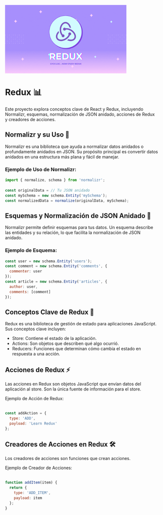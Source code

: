 
<img src="JSMethod.gif" alt="Imagen del Proyecto" width="400"/>


# Redux 📊

Este proyecto explora conceptos clave de React y Redux, incluyendo Normalizr, esquemas, normalización de JSON anidado, acciones de Redux y creadores de acciones.

## Normalizr y su Uso 🧩

Normalizr es una biblioteca que ayuda a normalizar datos anidados o profundamente anidados en JSON. Su propósito principal es convertir datos anidados en una estructura más plana y fácil de manejar.

### Ejemplo de Uso de Normalizr:

```javascript
import { normalize, schema } from 'normalizr';

const originalData = // Tu JSON anidado
const mySchema = new schema.Entity('mySchema');
const normalizedData = normalize(originalData, mySchema);
```

## Esquemas y Normalización de JSON Anidado 🔄

Normalizr permite definir esquemas para tus datos. Un esquema describe las entidades y su relación, lo que facilita la normalización de JSON anidado.

### Ejemplo de Esquema:

```javascript
const user = new schema.Entity('users');
const comment = new schema.Entity('comments', {
  commenter: user
});
const article = new schema.Entity('articles', {
  author: user,
  comments: [comment]
});
```

## Conceptos Clave de Redux 🧠
Redux es una biblioteca de gestión de estado para aplicaciones JavaScript. Sus conceptos clave incluyen:

- Store: Contiene el estado de la aplicación.
- Actions: Son objetos que describen qué algo ocurrió.
- Reducers: Funciones que determinan cómo cambia el estado en respuesta a una acción.

 ## Acciones de Redux ⚡
Las acciones en Redux son objetos JavaScript que envían datos del aplicación al store. Son la única fuente de información para el store.

Ejemplo de Acción de Redux:
```javascript

const addAction = {
  type: 'ADD',
  payload: 'Learn Redux'
};
```

## Creadores de Acciones en Redux 🛠️
Los creadores de acciones son funciones que crean acciones.

Ejemplo de Creador de Acciones:
```javascript
 
function addItem(item) {
  return {
    type: 'ADD_ITEM',
    payload: item
  };
}


